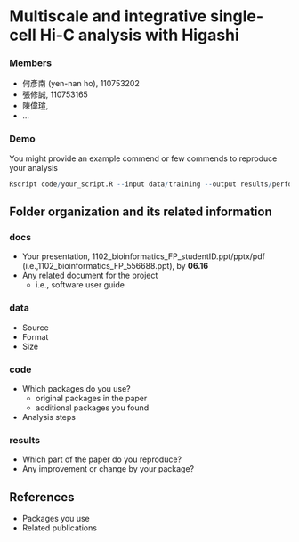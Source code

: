# Multiscale and integrative single-cell Hi-C analysis with Higashi
### Members
* 何彥南 (yen-nan ho), 110753202
* 張修誠,	110753165
* 陳偉瑄, 
* ...

### Demo 
You might provide an example commend or few commends to reproduce your analysis
```R
Rscript code/your_script.R --input data/training --output results/performance.tsv
```

## Folder organization and its related information

### docs
* Your presentation, 1102_bioinformatics_FP_studentID.ppt/pptx/pdf (i.e.,1102_bioinformatics_FP_556688.ppt), by **06.16**
* Any related document for the project
  * i.e., software user guide

### data
* Source
* Format
* Size

### code
* Which packages do you use? 
  * original packages in the paper
  * additional packages you found
* Analysis steps

### results
* Which part of the paper do you reproduce?
* Any improvement or change by your package?

## References
* Packages you use
* Related publications
